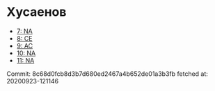 # Хусаенов
- [7: NA](7.md)
- [8: CE](8.md)
- [9: AC](9.md)
- [10: NA](10.md)
- [11: NA](11.md)

Commit: 8c68d0fcb8d3b7d680ed2467a4b652de01a3b3fb
 fetched at: 20200923-121146
